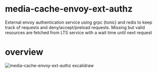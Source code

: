 # media-cache-envoy-ext-authz
External envoy authentication service using grpc (tonic) and redis to keep track of requests and deny/accept/preload requests. Missing but valid resources are fetched from LTS service with a wait time until next request
# overview
![media-cache-envoy-ext-authz excalidraw](https://github.com/user-attachments/assets/7ba5fde7-e64a-477f-855a-5b62ab300a64)
